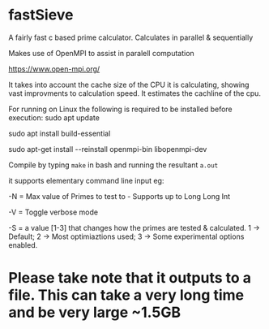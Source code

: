 # fastSieve
A fairly fast c based prime calculator. Calculates in parallel &amp; sequentially

Makes use of OpenMPI to assist in paralell computation

https://www.open-mpi.org/

It takes into account the cache size of the CPU it is calculating, showing vast improvments to calculation speed.
It estimates the cachline of the cpu.

For running on Linux the following is required to be installed before execution:
sudo apt update

sudo apt install build-essential

sudo apt-get install --reinstall openmpi-bin libopenmpi-dev

Compile by typing `make` in bash and running the resultant `a.out`

it supports elementary command line input eg:

-N = Max value of Primes to test to - Supports up to Long Long Int

-V = Toggle verbose mode

-S = a value [1-3] that changes how the primes are tested & calculated. 1 -> Default; 2 -> Most optimiaztions used; 3 -> Some experimental options enabled.


# Please take note that it outputs to a file. This can take a very long time and be very large ~1.5GB

